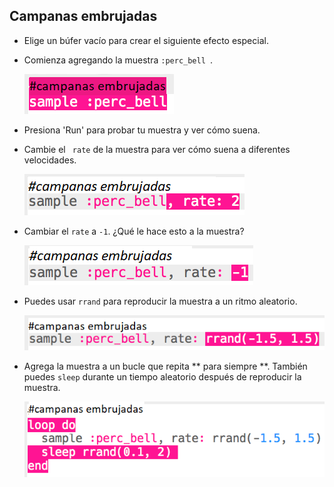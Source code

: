 ## Campanas embrujadas

+ Elige un búfer vacío para crear el siguiente efecto especial.

+ Comienza agregando la muestra `:perc_bell `.
    
    ![captura de pantalla](images/effects-bells-sample.png)

+ Presiona 'Run' para probar tu muestra y ver cómo suena.

+ Cambie el ` rate` de la muestra para ver cómo suena a diferentes velocidades.
    
    ![captura de pantalla](images/effects-bells-rate-high.png)

+ Cambiar el `rate` a `-1`. ¿Qué le hace esto a la muestra?
    
    ![captura de pantalla](images/effects-bells-rate-negative.png)

+ Puedes usar ` rrand ` para reproducir la muestra a un ritmo aleatorio.
    
    ![captura de pantalla](images/effects-bells-rate-random.png)

+ Agrega la muestra a un bucle que repita ** para siempre **. También puedes ` sleep ` durante un tiempo aleatorio después de reproducir la muestra.
    
    ![captura de pantalla](images/effects-bells-repeat-random.png)